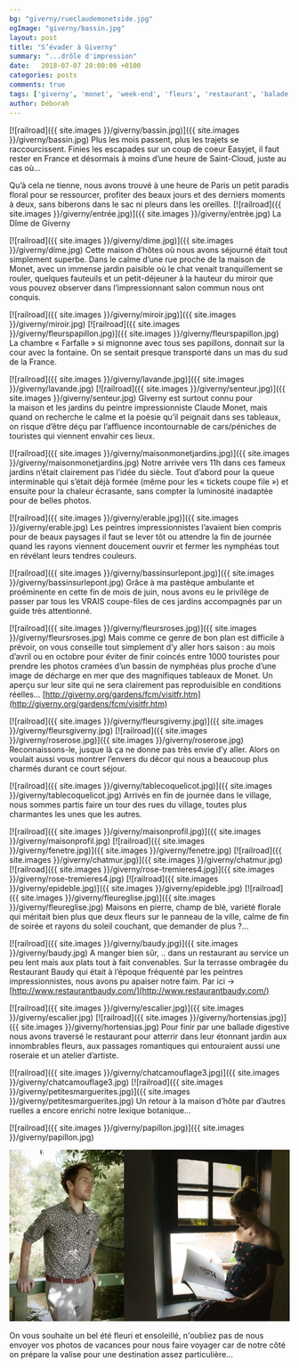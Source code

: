 ```yaml
---
bg: "giverny/rueclaudemonetside.jpg"
ogImage: "giverny/bassin.jpg"
layout: post
title: "S’évader à Giverny"
summary: "...drôle d'impression"
date:   2018-07-07 20:00:00 +0100
categories: posts
comments: true
tags: ['giverny', 'monet', 'week-end', 'fleurs', 'restaurant', 'balade', 'itinéraire']
author: Déborah
---
```

[![railroad]({{ site.images }}/giverny/bassin.jpg)]({{ site.images }}/giverny/bassin.jpg)
Plus les mois passent, plus les trajets se raccourcissent. Finies les escapades sur un coup de coeur Easyjet, il faut rester en France et désormais à moins d’une heure de Saint-Cloud, juste au cas où...

Qu’à cela ne tienne, nous avons trouvé à une heure de Paris un petit paradis floral pour se ressourcer, profiter des beaux jours et des derniers moments à deux, sans biberons dans le sac ni pleurs dans les oreilles.
[![railroad]({{ site.images }}/giverny/entrée.jpg)]({{ site.images }}/giverny/entrée.jpg)
La Dîme de Giverny

[![railroad]({{ site.images }}/giverny/dime.jpg)]({{ site.images }}/giverny/dime.jpg)
Cette maison d’hôtes où nous avons séjourné était tout simplement superbe.
Dans le calme d’une rue proche de la maison de Monet, avec un immense jardin paisible où le chat venait tranquillement se rouler, quelques fauteuils et un petit-déjeuner à la hauteur du miroir que vous pouvez observer dans l’impressionnant salon commun nous ont conquis.

[![railroad]({{ site.images }}/giverny/miroir.jpg)]({{ site.images }}/giverny/miroir.jpg)
[![railroad]({{ site.images }}/giverny/fleurspapillon.jpg)]({{ site.images }}/giverny/fleurspapillon.jpg)
La chambre « Farfalle » si mignonne avec tous ses papillons, donnait sur la cour avec la fontaine. On se sentait presque transporté dans un mas du sud de la France.

[![railroad]({{ site.images }}/giverny/lavande.jpg)]({{ site.images }}/giverny/lavande.jpg)
[![railroad]({{ site.images }}/giverny/senteur.jpg)]({{ site.images }}/giverny/senteur.jpg)
Giverny est surtout connu pour la maison et les jardins du peintre impressionniste Claude Monet, mais quand on recherche le calme et la poésie qu’il peignait dans ses tableaux, on risque d’être déçu par l’affluence incontournable de cars/péniches de touristes qui viennent envahir ces lieux.

[![railroad]({{ site.images }}/giverny/maisonmonetjardins.jpg)]({{ site.images }}/giverny/maisonmonetjardins.jpg)
Notre arrivée vers 11h dans ces fameux jardins n’était clairement pas l’idée du siècle. Tout d’abord pour la queue interminable qui s’était déjà formée (même pour les « tickets coupe file ») et ensuite pour la chaleur écrasante, sans compter la luminosité inadaptée pour de belles photos.

[![railroad]({{ site.images }}/giverny/erable.jpg)]({{ site.images }}/giverny/erable.jpg)
Les peintres impressionnistes l’avaient bien compris pour de beaux paysages il faut se lever tôt ou attendre la fin de journée quand les rayons viennent doucement ouvrir et fermer les nymphéas tout en révélant leurs tendres couleurs.

[![railroad]({{ site.images }}/giverny/bassinsurlepont.jpg)]({{ site.images }}/giverny/bassinsurlepont.jpg)
Grâce à ma pastèque ambulante et proéminente en cette fin de mois de juin, nous avons eu le privilège de passer par tous les VRAIS coupe-files de ces jardins accompagnés par un guide très attentionné.

[![railroad]({{ site.images }}/giverny/fleursroses.jpg)]({{ site.images }}/giverny/fleursroses.jpg)
Mais comme ce genre de bon plan est difficile à prévoir, on vous conseille tout simplement d’y aller hors saison : au mois d’avril ou en octobre pour éviter de finir coincés entre 1000 touristes pour prendre les photos cramées d’un bassin de nymphéas plus proche d’une image de décharge en mer que des magnifiques tableaux de Monet.
Un aperçu sur leur site qui ne sera clairement pas reproduisible en conditions réelles...
[http://giverny.org/gardens/fcm/visitfr.htm](http://giverny.org/gardens/fcm/visitfr.htm)

[![railroad]({{ site.images }}/giverny/fleursgiverny.jpg)]({{ site.images }}/giverny/fleursgiverny.jpg)
[![railroad]({{ site.images }}/giverny/roserose.jpg)]({{ site.images }}/giverny/roserose.jpg)
Reconnaissons-le, jusque là ça ne donne pas très envie d’y aller. Alors on voulait aussi vous montrer l’envers du décor qui nous a beaucoup plus charmés durant ce court séjour.

[![railroad]({{ site.images }}/giverny/tablecoquelicot.jpg)]({{ site.images }}/giverny/tablecoquelicot.jpg)
Arrivés en fin de journée dans le village, nous sommes partis faire un tour des rues du village, toutes plus charmantes les unes que les autres.

[![railroad]({{ site.images }}/giverny/maisonprofil.jpg)]({{ site.images }}/giverny/maisonprofil.jpg)
[![railroad]({{ site.images }}/giverny/fenetre.jpg)]({{ site.images }}/giverny/fenetre.jpg)
[![railroad]({{ site.images }}/giverny/chatmur.jpg)]({{ site.images }}/giverny/chatmur.jpg)
[![railroad]({{ site.images }}/giverny/rose-tremieres4.jpg)]({{ site.images }}/giverny/rose-tremieres4.jpg)
[![railroad]({{ site.images }}/giverny/epideble.jpg)]({{ site.images }}/giverny/epideble.jpg)
[![railroad]({{ site.images }}/giverny/fleureglise.jpg)]({{ site.images }}/giverny/fleureglise.jpg)
Maisons en pierre, champ de blé, variété florale qui méritait bien plus que deux fleurs sur le panneau de la ville, calme de fin de soirée et rayons du soleil couchant, que demander de plus ?...

[![railroad]({{ site.images }}/giverny/baudy.jpg)]({{ site.images }}/giverny/baudy.jpg)
A manger bien sûr, .. dans un restaurant au service un peu lent mais aux plats tout à fait convenables. Sur la terrasse ombragée du Restaurant Baudy qui était à l’époque fréquenté par les peintres impressionnistes, nous avons pu apaiser notre faim. Par ici -> [http://www.restaurantbaudy.com/](http://www.restaurantbaudy.com/)

[![railroad]({{ site.images }}/giverny/escalier.jpg)]({{ site.images }}/giverny/escalier.jpg)
[![railroad]({{ site.images }}/giverny/hortensias.jpg)]({{ site.images }}/giverny/hortensias.jpg)
Pour finir par une ballade digestive nous avons traversé le restaurant pour atterrir dans leur étonnant jardin aux innombrables fleurs, aux passages romantiques qui entouraient aussi une roseraie et un atelier d’artiste.

[![railroad]({{ site.images }}/giverny/chatcamouflage3.jpg)]({{ site.images }}/giverny/chatcamouflage3.jpg)
[![railroad]({{ site.images }}/giverny/petitesmarguerites.jpg)]({{ site.images }}/giverny/petitesmarguerites.jpg)
Un retour à la maison d’hôte par d’autres ruelles a encore enrichi notre lexique botanique...

[![railroad]({{ site.images }}/giverny/papillon.jpg)]({{ site.images }}/giverny/papillon.jpg)
<div style="display:flex">
<div><img src="/assets/images//giverny/retoucheflosurlepont.jpg"></div>
<div><img src="/assets/images//giverny/lecture.jpg"></div>
</div>

On vous souhaite un bel été fleuri et ensoleillé, n'oubliez pas de nous envoyer vos photos de vacances pour nous faire voyager car de notre côté on prépare la valise pour une destination assez particulière...
